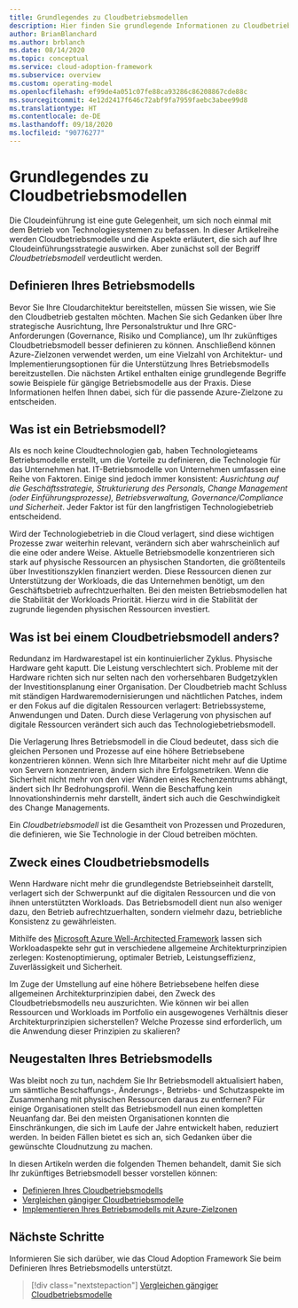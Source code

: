 ```yaml
---
title: Grundlegendes zu Cloudbetriebsmodellen
description: Hier finden Sie grundlegende Informationen zu Cloudbetriebsmodellen sowie zu deren Auswirkungen auf Ihre Cloudeinführungsstrategie.
author: BrianBlanchard
ms.author: brblanch
ms.date: 08/14/2020
ms.topic: conceptual
ms.service: cloud-adoption-framework
ms.subservice: overview
ms.custom: operating-model
ms.openlocfilehash: ef99de4a051c07fe88ca93286c86208867cde88c
ms.sourcegitcommit: 4e12d2417f646c72abf9fa7959faebc3abee99d8
ms.translationtype: HT
ms.contentlocale: de-DE
ms.lasthandoff: 09/18/2020
ms.locfileid: "90776277"
---
```

<!-- docutune:casing GRC -->
<!-- cspell:ignore reimagine -->

# <a name="understand-cloud-operating-models"></a>Grundlegendes zu Cloudbetriebsmodellen

Die Cloudeinführung ist eine gute Gelegenheit, um sich noch einmal mit dem Betrieb von Technologiesystemen zu befassen. In dieser Artikelreihe werden Cloudbetriebsmodelle und die Aspekte erläutert, die sich auf Ihre Cloudeinführungsstrategie auswirken. Aber zunächst soll der Begriff *Cloudbetriebsmodell* verdeutlicht werden.

## <a name="define-your-operating-model"></a>Definieren Ihres Betriebsmodells

Bevor Sie Ihre Cloudarchitektur bereitstellen, müssen Sie wissen, wie Sie den Cloudbetrieb gestalten möchten. Machen Sie sich Gedanken über Ihre strategische Ausrichtung, Ihre Personalstruktur und Ihre GRC-Anforderungen (Governance, Risiko und Compliance), um Ihr zukünftiges Cloudbetriebsmodell besser definieren zu können. Anschließend können Azure-Zielzonen verwendet werden, um eine Vielzahl von Architektur- und Implementierungsoptionen für die Unterstützung Ihres Betriebsmodells bereitzustellen. Die nächsten Artikel enthalten einige grundlegende Begriffe sowie Beispiele für gängige Betriebsmodelle aus der Praxis. Diese Informationen helfen Ihnen dabei, sich für die passende Azure-Zielzone zu entscheiden.

## <a name="what-is-an-operating-model"></a>Was ist ein Betriebsmodell?

Als es noch keine Cloudtechnologien gab, haben Technologieteams Betriebsmodelle erstellt, um die Vorteile zu definieren, die Technologie für das Unternehmen hat. IT-Betriebsmodelle von Unternehmen umfassen eine Reihe von Faktoren. Einige sind jedoch immer konsistent: *Ausrichtung auf die Geschäftsstrategie, Strukturierung des Personals, Change Management (oder Einführungsprozesse), Betriebsverwaltung, Governance/Compliance und Sicherheit*. Jeder Faktor ist für den langfristigen Technologiebetrieb entscheidend.

Wird der Technologiebetrieb in die Cloud verlagert, sind diese wichtigen Prozesse zwar weiterhin relevant, verändern sich aber wahrscheinlich auf die eine oder andere Weise. Aktuelle Betriebsmodelle konzentrieren sich stark auf physische Ressourcen an physischen Standorten, die größtenteils über Investitionszyklen finanziert werden. Diese Ressourcen dienen zur Unterstützung der Workloads, die das Unternehmen benötigt, um den Geschäftsbetrieb aufrechtzuerhalten. Bei den meisten Betriebsmodellen hat die Stabilität der Workloads Priorität. Hierzu wird in die Stabilität der zugrunde liegenden physischen Ressourcen investiert.

## <a name="how-is-a-cloud-operating-model-different"></a>Was ist bei einem Cloudbetriebsmodell anders?

Redundanz im Hardwarestapel ist ein kontinuierlicher Zyklus. Physische Hardware geht kaputt. Die Leistung verschlechtert sich. Probleme mit der Hardware richten sich nur selten nach den vorhersehbaren Budgetzyklen der Investitionsplanung einer Organisation. Der Cloudbetrieb macht Schluss mit ständigen Hardwaremodernisierungen und nächtlichen Patches, indem er den Fokus auf die digitalen Ressourcen verlagert: Betriebssysteme, Anwendungen und Daten. Durch diese Verlagerung von physischen auf digitale Ressourcen verändert sich auch das Technologiebetriebsmodell.

Die Verlagerung Ihres Betriebsmodell in die Cloud bedeutet, dass sich die gleichen Personen und Prozesse auf eine höhere Betriebsebene konzentrieren können. Wenn sich Ihre Mitarbeiter nicht mehr auf die Uptime von Servern konzentrieren, ändern sich ihre Erfolgsmetriken. Wenn die Sicherheit nicht mehr von den vier Wänden eines Rechenzentrums abhängt, ändert sich Ihr Bedrohungsprofil. Wenn die Beschaffung kein Innovationshindernis mehr darstellt, ändert sich auch die Geschwindigkeit des Change Managements.

Ein *Cloudbetriebsmodell* ist die Gesamtheit von Prozessen und Prozeduren, die definieren, wie Sie Technologie in der Cloud betreiben möchten.

## <a name="purpose-of-a-cloud-operating-model"></a>Zweck eines Cloudbetriebsmodells

Wenn Hardware nicht mehr die grundlegendste Betriebseinheit darstellt, verlagert sich der Schwerpunkt auf die digitalen Ressourcen und die von ihnen unterstützten Workloads. Das Betriebsmodell dient nun also weniger dazu, den Betrieb aufrechtzuerhalten, sondern vielmehr dazu, betriebliche Konsistenz zu gewährleisten.

Mithilfe des [Microsoft Azure Well-Architected Framework](/azure/architecture/framework/) lassen sich Workloadaspekte sehr gut in verschiedene allgemeine Architekturprinzipien zerlegen: Kostenoptimierung, optimaler Betrieb, Leistungseffizienz, Zuverlässigkeit und Sicherheit.

Im Zuge der Umstellung auf eine höhere Betriebsebene helfen diese allgemeinen Architekturprinzipien dabei, den Zweck des Cloudbetriebsmodells neu auszurichten. Wie können wir bei allen Ressourcen und Workloads im Portfolio ein ausgewogenes Verhältnis dieser Architekturprinzipien sicherstellen? Welche Prozesse sind erforderlich, um die Anwendung dieser Prinzipien zu skalieren?

## <a name="reimagine-your-operating-model"></a>Neugestalten Ihres Betriebsmodells

Was bleibt noch zu tun, nachdem Sie Ihr Betriebsmodell aktualisiert haben, um sämtliche Beschaffungs-, Änderungs-, Betriebs- und Schutzaspekte im Zusammenhang mit physischen Ressourcen daraus zu entfernen? Für einige Organisationen stellt das Betriebsmodell nun einen kompletten Neuanfang dar. Bei den meisten Organisationen konnten die Einschränkungen, die sich im Laufe der Jahre entwickelt haben, reduziert werden. In beiden Fällen bietet es sich an, sich Gedanken über die gewünschte Cloudnutzung zu machen.

In diesen Artikeln werden die folgenden Themen behandelt, damit Sie sich Ihr zukünftiges Betriebsmodell besser vorstellen können:

- [Definieren Ihres Cloudbetriebsmodells](./define.md)
- [Vergleichen gängiger Cloudbetriebsmodelle](./compare.md)
- [Implementieren Ihres Betriebsmodells mit Azure-Zielzonen](../ready/landing-zone/implementation-options.md)

## <a name="next-steps"></a>Nächste Schritte

Informieren Sie sich darüber, wie das Cloud Adoption Framework Sie beim Definieren Ihres Betriebsmodells unterstützt.

> [!div class="nextstepaction"]
> [Vergleichen gängiger Cloudbetriebsmodelle](./compare.md)

